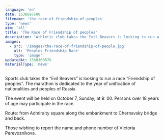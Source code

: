 ```yaml
---
language: 'en'
date: 1538697600
filename: 'the-race-of-friendship-of-peoples'
type: 'news'
aim: 'all'
title: 'The Race of Friendship of peoples'
description: 'Athletic club takes the Evil Beavers is looking to run a race Friendship of peoples.'
images:
  - src: '/images/the-race-of-friendship-of-people.jpg'
    alt: 'Peoples Friendship Race'
    type: 'image'
updatedAt: 1568360578
materialType: 'news'
---
```

Sports club takes the “Evil Beavers” is looking to run a race “Friendship of peoples”. The marathon is dedicated to the year of unification of nationalities and peoples of Russia.

The event will be held on October 7, Sunday, at 9: 00. Persons over 18 years of age may participate in the race.

Route: from Admiralty square along the embankment to Chernavsky bridge and back.

Those wishing to report the name and phone number of Victoria Perevoznikova.
